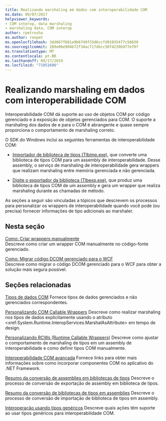 ```yaml
---
title: Realizando marshaling em dados com interoperabilidade COM
ms.date: 09/07/2017
helpviewer_keywords:
- COM interop, data marshaling
- marshaling data, COM interop
author: rpetrusha
ms.author: ronpet
ms.openlocfilehash: 3dd667f681e9b6749f33d6ccfd91035477c56030
ms.sourcegitcommit: 289e06e904b72f34ac717dbcc5074239b977e707
ms.translationtype: MT
ms.contentlocale: pt-BR
ms.lasthandoff: 09/17/2019
ms.locfileid: "71051696"
---
```

# <a name="marshaling-data-with-com-interop"></a>Realizando marshaling em dados com interoperabilidade COM
Interoperabilidade COM dá suporte ao uso de objetos COM por código gerenciado e à exposição de objetos gerenciados para COM. O suporte a marshaling dos dados de e para o COM é abrangente e quase sempre proporciona o comportamento de marshaling correto.  
  
 O SDK do Windows inclui as seguintes ferramentas de interoperabilidade COM:  
  
- [Importador de biblioteca de tipos (Tlbimp.exe)](../tools/tlbimp-exe-type-library-importer.md), que converte uma biblioteca de tipos COM para um assembly de interoperabilidade. Desse assembly, o serviço de marshaling de interoperabilidade gera wrappers que realizam marshaling entre memória gerenciada e não gerenciada.  
  
- [Digite o exportador da biblioteca (Tlbexp.exe)](../tools/tlbexp-exe-type-library-exporter.md), que produz uma biblioteca de tipos COM de um assembly e gera um wrapper que realiza marshaling durante as chamadas de método.  
  
 As seções a seguir são vinculadas a tópicos que descrevem os processos para personalizar os wrappers de interoperabilidade quando você pode (ou precisa) fornecer informações de tipo adicionais ao marshaler.  
  
## <a name="in-this-section"></a>Nesta seção  
[Como: Criar wrappers manualmente](how-to-create-wrappers-manually.md)   
Descreve como criar um wrapper COM manualmente no código-fonte gerenciado. 
 
 [Como: Migrar código DCOM gerenciado para o WCF](how-to-migrate-managed-code-dcom-to-wcf.md)  
 Descreve como migrar o código DCOM gerenciado para o WCF para obter a solução mais segura possível.  
  
## <a name="related-sections"></a>Seções relacionadas  
 [Tipos de dados COM](https://docs.microsoft.com/previous-versions/dotnet/netframework-4.0/sak564ww(v=vs.100))  
 Fornece tipos de dados gerenciados e não gerenciados correspondentes.  
  
 [Personalizando COM Callable Wrappers](https://docs.microsoft.com/previous-versions/dotnet/netframework-4.0/3bwc828w(v=vs.100))  
 Descreve como realizar marshaling nos tipos de dados explicitamente usando o atributo <xref:System.Runtime.InteropServices.MarshalAsAttribute> em tempo de design.  
  
 [Personalizando RCWs (Runtime Callable Wrappers)](https://docs.microsoft.com/previous-versions/dotnet/netframework-4.0/e753eftz(v=vs.100))  
 Descreve como ajustar o comportamento de marshaling de tipos em um assembly de interoperabilidade e como definir tipos COM manualmente.  
  
 [Interoperabilidade COM avançada](https://docs.microsoft.com/previous-versions/dotnet/netframework-4.0/bd9cdfyx(v=vs.100))  
 Fornece links para obter mais informações sobre como incorporar componentes COM no aplicativo do .NET Framework.  
  
 [Resumo da conversão de assemblies em bibliotecas de tipos](https://docs.microsoft.com/previous-versions/dotnet/netframework-4.0/xk1120c3(v=vs.100))  
 Descreve o processo de conversão de exportação de assembly em biblioteca de tipos.  
  
 [Resumo da conversão de bibliotecas de tipos em assemblies](https://docs.microsoft.com/previous-versions/dotnet/netframework-4.0/k83zzh38(v=vs.100))  
 Descreve o processo de conversão de importação de biblioteca de tipos em assembly.  
  
 [Interoperação usando tipos genéricos](https://docs.microsoft.com/previous-versions/dotnet/netframework-4.0/ms229590(v=vs.100))  
 Descreve quais ações têm suporte ao usar tipos genéricos para interoperabilidade COM.
